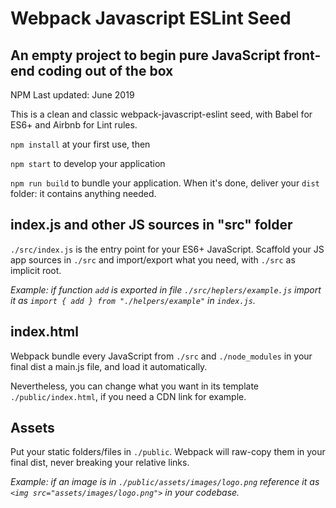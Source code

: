# Webpack Javascript ESLint Seed

## An empty project to begin pure JavaScript front-end coding out of the box

NPM Last updated: June 2019

This is a clean and classic webpack-javascript-eslint seed, with Babel for ES6+ and Airbnb for Lint rules.

`npm install` at your first use, then

`npm start` to develop your application

`npm run build` to bundle your application. When it's done, deliver your `dist` folder: it contains anything needed.

## index.js and other JS sources in "src" folder

`./src/index.js` is the entry point for your ES6+ JavaScript. Scaffold your JS app sources in `./src` and import/export what you need, with `./src` as implicit root.

_Example: if function `add` is exported in file `./src/heplers/example.js` import it as `import { add } from "./helpers/example"` in `index.js`._

## index.html

Webpack bundle every JavaScript from `./src` and `./node_modules` in your final dist a main.js file, and load it automatically.

Nevertheless, you can change what you want in its template `./public/index.html`, if you need a CDN link for example.

## Assets

Put your static folders/files in `./public`. Webpack will raw-copy them in your final dist, never breaking your relative links.

_Example: if an image is in `./public/assets/images/logo.png` reference it as `<img src="assets/images/logo.png">` in your codebase._
